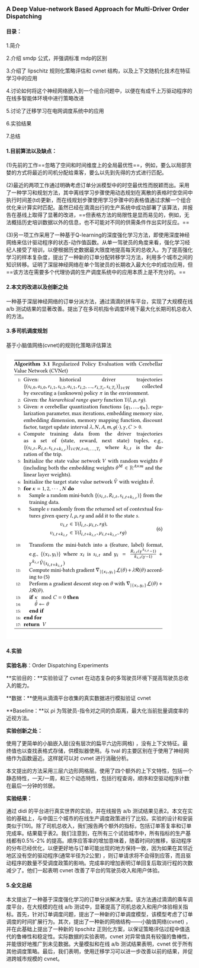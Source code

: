 ### A Deep Value-network Based Approach for Multi-Driver Order  Dispatching

#### 目录：

1.简介

2.介绍 smdp 公式，并强调标准 mdp的区别

3.介绍了 lipschitz 规则化策略评估和 cvnet 结构，以及上下文随机化技术在特征学习中的应用

4.讨论如何将这个神经网络嵌入到一个组合问题中，以便在有成千上万驱动程序的在线多智能体环境中进行策略改进

5.讨论了迁移学习在电网调度系统中的应用

6.实验结果

7.总结

#### 1.目前算法以及缺点：

(1)先前的工作==忽略了空间和时间维度上的全局最优性==，例如，要么以局部贪婪的方式将最近的司机分配给乘客，要么以先到先得的方式进行匹配。

(2)最近的两项工作通过明确考虑订单分派模型中的时空最优性而脱颖而出。采用了一种学习和规划方法，其中离线学习步骤使用动态规划在离散的表格时空空间中执行时间差(td)更新，而在线规划步骤使用学习步骤中的表格值通过求解一个组合优化来计算实时匹配。虽然已经在滴滴出行的生产系统中成功部署了该算法，并报告在基线上取得了显著的改进，==但表格方法的局限性是显而易见的，例如，无法概括历史培训数据以外的信息，也不可能对不同的供需条件作出实时反应。==

(3)另一项工作采用了一种基于Q-learning的深度强化学习方法，即使用深度神经网络来估计驱动程序的状态-动作值函数。从单一驾驶员的角度来看，强化学习经纪人接受了培训，以便根据历史数据最大限度地提高每天的总收入。为了提高强化学习的样本复杂度，提出了一种新的订单分配转移学习方法，利用多个城市之间的知识转移。证明了深层神经网络在单个驾驶员的长期收入最大化中的成功应用，但==该方法在需要多个代理协调的生产调度系统中的应用本质上是不充分的。==

#### 2.本文的改进以及创新之处

一种基于深层神经网络的订单分派方法，通过滴滴的拼车平台，实现了大规模在线 a/b 测试结果的显著改善。提出了在多司机指令调度环境下最大化长期司机总收入的方法。

#### 3.多司机调度规划

基于小脑值网络(cvnet)的规则化策略评估算法

![image-20211214171302494](notes.assets/image-20211214171302494.png)

#### 4.实验

**实验名称**：Order Dispatching Experiments

**实验目的：**实验验证了 cvnet 在动态复杂的多驾驶员环境下提高驾驶员总收入的能力。

**数据：**使用从滴滴平台收集的真实数据进行模拟验证 cvnet

**Baseline：**以  ρi 为驾驶员-指令对之间的负距离，最大化当前批量调度率的近视方法。

**实验创新之处：**

使用了更简单的小脑嵌入层(没有层次的扁平六边形网格) ，没有上下文特征。最终值也以查找表格式存储，供模拟器使用。与 tval  的主要区别在于使用了神经网络作为函数逼近。这样就可以对 cvnet 进行消融分析。

本文提出的方法采用三层六边形网格层。使用了四个额外的上下文特性，包括一个静态特性，一天/一周，和三个动态特性，包括行程查询，顺序和空驱动程序计数在最后一分钟的邻居。

**实验结果：**

通过 didi 的平台进行真实世界的实验，并在线报告 a/b  测试结果见表2。本文在实验的基础上，与中国三个城市的在线生产调度政策进行了比较。实验的设计和安装类似于[19]。除了司机总收入，我们报告两个额外的指标，包括订单答复率和订单完成率。结果载于表2。我们注意到，在所有三个试验城市中，所有指标的生产基线都有0.5%-2%  的提高。顺序应答率的增加意味着，随着时间的推移，驱动程序的分布已经优化，以便更好地与订单可能出现的地方保持一致，因为如果在其邻近地区没有空的驱动程序(通常半径为2公里)  ，则订单请求将不会得到应答，而且驱动程序的数量不受调度政策的影响。完成率的增加表明订单回复后取消行程的次数减少了。他们一起表明 cvnet  改善了平台的驾驶员收入和用户体验。

#### 5.全文总结

本文提出了一种基于深度强化学习的订单分派解决方案。该方法通过滴滴的乘车调度平台，在大规模的在线  a/b  测试中，显著提高了司机总收入和用户体验相关指标。首先，针对订单调度问题，提出了一种新的订单调度模型，该模型考虑了订单调度的时间扩展行为。其次，提出了一种新的网络结构——小脑值网络(cvnet)  ，并在此基础上提出了一种新的 lipschitz 正则化方案，以保证策略评估过程中值迭代的鲁棒性和稳定性。实际数据的实验表明，cvnet  对异常值具有较强的鲁棒性，并能很好地推广到未见数据。大量模拟和在线 a/b 测试结果表明，cvnet  优于所有其他调度策略。最后，我们表明，使用迁移学习可以进一步改善以前的结果，并促进跨城市规模的 cvnet。

